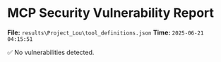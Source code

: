 # MCP Security Vulnerability Report
**File:** `results\Project_Lou\tool_definitions.json`
**Time:** `2025-06-21 04:15:51`

✅ No vulnerabilities detected.